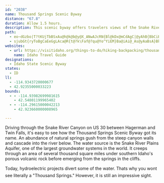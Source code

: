 ```yaml
---
id: "2038"
name: Thousand Springs Scenic Byway
distance: "67.8"
duration: Allow 1.5 hours.
description: This scenic byway offers travelers views of the Snake River, the Hagerman Fossil Beads National Monument, fish hatcheries, and numerous historic points of interest.
path:
  - eo~dGzbo|T?tKUjTbBSxAu@h@k@b@y@X_ANwAJcRN{Bl@kDx@mCdAgC|@yAhB{BbCiBhAm@dCu@fAQhCQ|n@HnKe@lH}@tIoBlE_BzG_DxEoC~VgRpWcSdl@gc@fIyG`DwCjb@ad@zKaLzSwQpGsEbO{L~CsBpGqDfH{ChBeApASbLk@dk@PrZEfESrHsArOkFfB_@tEm@fCGtTDfYZt]Md`@DdALxAd@fB`A~@hAlAzBhAlEhAfGTr@b@bAbB`AbARtEDdx@DjAMr@YtAkAfBeCfKoQ`GiNxD{KhAmBbAeAhBy@bC_@jrA?hbAf@pRElEYjC[vGsAbGsBtDeBpF_Dtv@sk@l^qXbDyBjDcDtCgErAqCtAsDvAyGxIex@rB}Px@qFx@iD|BmGbCwEbEcFnAkArDkCrCuAha@{LlEm@hCQjF?hEZrCh@pI`CrQlGjq@vTtGjBdFz@`E^nTRdEd@zCdA~CvBjGbHpIfKrCfClCxAbA^jCf@pDPrCSrAYbC_ApIyE~XeQbMkHlQ{KtDmDz@eA~CcE~@_BbDwGnE}Lb@{@rAqBtCmCjBaAjA]rC_@zCJz@LpBp@`u@vZ~KfD~HjB~HnAvHx@vGX~HPbJErhA_Dpp@BjuB`@|JEl@[^]Xs@RgBCmJRu}ARoAt@sBT_@~@eArAm@bAQbnAx@v@a@Z]N_@XkA?eLe@}_BMa{BXe`C`k@i|@rFoI|ByC|AmCnUo]lFiJl@mBC}xAHa`Ex@}YxFqcBv@{Jz@uHvAuId]eoBvMor@fHed@bCuNrBmJtNoj@vBmHjB{DvAwBhBsBfBoApf@uW`C{AbDqCbCmCvCkEnBuDbAyBdBaFhBgHhAkGp@wGPmEJwGAyuA^}g@Aex@J{j@CmvABwZFiHAmFYsM_@cJIsNHw|ADoN\wb@?iq@Igc@?gv@EkPy@}]I{LLcRT{Kv@oUpAod@FqAP_ANsFZs@h@e@pEEhs@sfAdU_]bByCf@sAF_AdAaINkAC{j@JuLNow@Js@?c]b@s`BEwzBZgeC?_\Ge@CqRJal@Li^Ey`@Te_Ac@}`ALeaAM}Gi@wFu@aEeAuDgBcEiAiBiB_CoeAgjA}OuPuBgBi\uT{CaBsAo@}Aa@iCk@_BOsCIwWX
  - sjubGt{ryToBgCaEeGgLAca@R{t@?k\Faf@?qu@Yo^YiEM}Ba@iAi@_As@yAaBsA}BkDcIGg@iAwCcAmA_BqAgCaAeE_AoJ{AwCq@sHuBuIeBkNq@kLy@wVgDod@uFctBsToJm@yPaB
websites:
  - url: https://visitidaho.org/things-to-do/hiking-backpacking/thousand-springs-scenic-byway/
    name: Idaho Travel Guide
designations:
  - Idaho State Scenic Byway
states:
  - ID
ll:
  - -114.9343720000677
  - 42.92355000033223
bounds:
  - - -114.93982699981615
    - 42.54801199965402
  - - -114.29615000042213
    - 42.923660000008965

---
```


Driving through the Snake River Canyon on US 30 between Hagerman and Twin Falls, it's easy to see how the Thousand Springs Scenic Byway got its name. An abundance of natural springs gush from the steep canyon walls and cascade into the river below. The water source is the Snake River Plains Aquifer, one of the largest groundwater systems in the world. It creeps through an area of several thousand square miles under southern Idaho's porous volcanic rock before emerging from the springs in the cliffs.

Today, hydroelectric projects divert some of the water. Thats why you wont see literally a "Thousand Springs." However, it is still an impressive sight.
